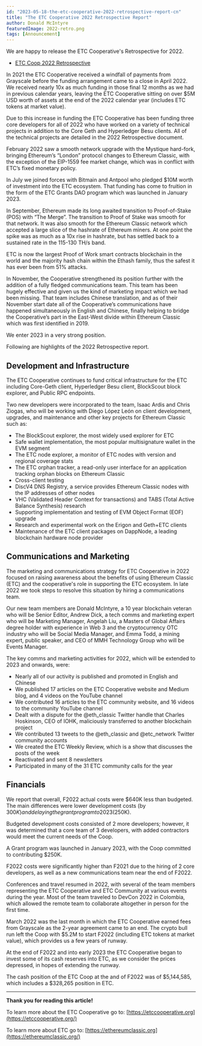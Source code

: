 ```yaml
---
id: "2023-05-18-the-etc-cooperative-2022-retrospective-report-cn"
title: "The ETC Cooperative 2022 Retrospective Report"
author: Donald McIntyre
featuredImage: 2022-retro.png
tags: [Announcement]
---
```


We are happy to release the ETC Cooperative's Retrospective for 2022.

* [ETC Coop 2022 Retrospective](/ETC-Cooperative-Retrospective-2022.pdf)

In 2021 the ETC Cooperative received a windfall of payments from Grayscale before the funding arrangement came to a close in April 2022. We received nearly 10x as much funding in those final 12 months as we had in previous calendar years, leaving the ETC Cooperative sitting on over $5M USD worth of assets at the end of the 2022 calendar year (includes ETC tokens at market value). 

Due to this increase in funding the ETC Cooperative has been funding three core developers for all of 2022 who have worked on a variety of technical projects in addition to the Core Geth and Hyperledger Besu clients. All of the technical projects are detailed in the 2022 Retrospective document. 

February 2022 saw a smooth network upgrade with the Mystique hard-fork, bringing Ethereum’s “London” protocol changes to Ethereum Classic, with the exception of the EIP-1559 fee market change, which was in conflict with ETC’s fixed monetary policy.

In July we joined forces with Bitmain and Antpool who pledged $10M worth of investment into the ETC ecosystem. That funding has come to fruition in the form of the ETC Grants DAO program which was launched in January 2023.

In September, Ethereum made its long awaited transition to Proof-of-Stake (POS) with “The Merge”. The transition to Proof of Stake was smooth for that network. It was also smooth for the Ethereum Classic network which accepted a large slice of the hashrate of Ethereum miners. At one point the spike was as much as a 10x rise in hashrate, but has settled back to a sustained rate in the 115-130 TH/s band. 

ETC is now the largest Proof of Work smart contracts blockchain in the world and the majority hash chain within the Ethash family, thus the safest it has ever been from 51% attacks.

In November, the Cooperative strengthened its position further with the addition of a fully fledged communications team. This team has been hugely effective and given us the kind of marketing impact which we had been missing. That team includes Chinese translation, and as of their November start date all of the Cooperative’s communications have happened simultaneously in English and Chinese, finally helping to bridge the Cooperative’s part in the East-West divide within Ethereum Classic which was first identified in 2019.

We enter 2023 in a very strong position.

Following are highlights of the 2022 Retrospective report.

## Development and Infrastructure

The ETC Cooperative continues to fund critical infrastructure for the ETC including Core-Geth client, Hyperledger Besu client, BlockScout block explorer, and Public RPC endpoints.

Two new developers were incorporated to the team, Isaac Ardis and Chris Ziogas, who will be working with Diego López León on client development, upgrades, and maintenance and other key projects for Ethereum Classic such as:

- The BlockScout explorer, the most widely used explorer for ETC
- Safe wallet implementation, the most popular multisignature wallet in the EVM segment
- The ETC node explorer, a monitor of ETC nodes with version and regional coverage stats 
- The ETC orphan tracker, a read-only user interface for an application tracking orphan blocks on Ethereum Classic
- Cross-client testing
- DiscV4 DNS Registry, a service provides Ethereum Classic nodes with the IP addresses of other nodes
- VHC (Validated Header Context for transactions) and TABS (Total Active Balance Synthesis) research
- Supporting implementation and testing of EVM Object Format (EOF) upgrade
- Research and experimental work on the Erigon and Geth+ETC clients
- Maintenance of the ETC client packages on DappNode, a leading blockchain hardware node provider

## Communications and Marketing

The marketing and communications strategy for ETC Cooperative in 2022 focused on raising awareness about the benefits of using Ethereum Classic (ETC) and the cooperative's role in supporting the ETC ecosystem. In late 2022 we took steps to resolve this situation by hiring a communications team.

Our new team members are Donald McIntyre, a 10 year blockchain veteran who will be Senior Editor, Andrew Dick, a tech comms and marketing expert who will be Marketing Manager, Angelah Liu, a Masters of Global Affairs degree holder with experience in Web 3 and the cryptocurrency OTC industry who will be Social Media Manager, and Emma Todd, a mining expert, public speaker, and CEO of MMH Technology Group who will be Events Manager.

The key comms and marketing activities for 2022, which will be extended to 2023 and onwards, were:

- Nearly all of our activity is published and promoted in English and Chinese 
- We published 17 articles on the ETC Cooperative website and Medium blog, and 4 videos on the YouTube channel
- We contributed 16 articles to the ETC community website, and 16 videos to the community YouTube channel
- Dealt with a dispute for the @eth_classic Twitter handle that Charles Hoskinson, CEO of IOHK, maliciously transferred to another blockchain project
- We contributed 13 tweets to the @eth_classic and @etc_network Twitter community accounts
- We created the ETC Weekly Review, which is a show that discusses the posts of the week
- Reactivated and sent 8 newsletters
- Participated in many of the 31 ETC community calls for the year

## Financials

We report that overall, F2022 actual costs were $640K less than budgeted. The main differences were lower development costs (by $300K) and delaying the grant program to 2023 ($250K). 

Budgeted development costs consisted of 2 more developers; however, it was determined that a core team of 3 developers, with added contractors would meet the current needs of the Coop. 

A Grant program was launched in January 2023, with the Coop committed to contributing $250K. 

F2022 costs were significantly higher than F2021 due to the hiring of 2 core developers, as well as a new communications team near the end of F2022. 

Conferences and travel resumed in 2022, with several of the team members representing the ETC Cooperative and ETC Community at various events during the year. Most of the team traveled to DevCon 2022 in Colombia, which allowed the remote team to collaborate altogether in person for the first time.

March 2022 was the last month in which the ETC Cooperative earned fees from Grayscale as the 2-year agreement came to an end. The crypto bull run left the Coop with $5.2M to start F2022 (including ETC tokens at market value), which provides us a few years of runway. 

At the end of F2022 and into early 2023 the ETC Cooperative began to invest some of its cash reserves into ETC, as we consider the prices depressed, in hopes of extending the runway.

The cash position of the ETC Coop at the and of F2022 was of $5,144,585, which includes a $328,265 position in ETC.

---

**Thank you for reading this article!**

To learn more about the ETC Cooperative go to:  [https://etccooperative.org](https://etccooperative.org/)

To learn more about ETC go to:  [https://ethereumclassic.org](https://ethereumclassic.org/)
